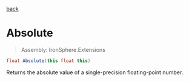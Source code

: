 ﻿

[back](/IronSphere.Extensions/types/FloatExtension)

# Absolute

> Assembly: IronSphere.Extensions

```csharp
float Absolute(this float this)
```

Returns the absolute value of a single-precision floating-point number.

 